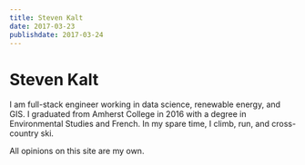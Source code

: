 ```yaml
---
title: Steven Kalt
date: 2017-03-23
publishdate: 2017-03-24
---
```


# Steven Kalt

I am full-stack engineer working in data science, renewable energy, and GIS.
I graduated from Amherst College in 2016 with a degree in Environmental Studies and French.
In my spare time, I climb, run, and cross-country ski.

All opinions on this site are my own.

